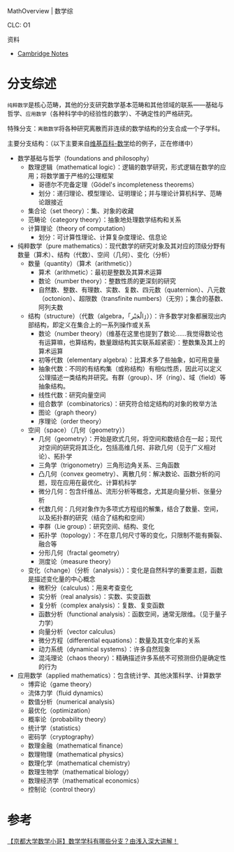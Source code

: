 MathOverview | 数学综

CLC: O1

资料

- [Cambridge Notes](https://dec41.user.srcf.net/notes/)


# 分支综述

`纯粹数学`是核心范畴，其他的分支研究数学基本范畴和其他领域的联系——基础与哲学、`应用数学`（各种科学中的经验性的数学）、不确定性的严格研究。

特殊分支：`离散数学`将各种研究离散而非连续的数学结构的分支合成一个子学科。

主要分支结构：（以下主要来自[维基百科-数学](https://en.wikipedia.org/wiki/Mathematics)给的例子，正在修缮中）

- 数学基础与哲学（foundations and philosophy）
    - 数理逻辑（mathematical logic）：逻辑的数学研究，形式逻辑在数学的应用；将数学置于严格的公理框架
        - 哥德尔不完备定理（Gödel's incompleteness theorems）
        - 划分：递归理论、模型理论、证明理论；并与理论计算机科学、范畴论跟接近
    - 集合论（set theory）：集、对象的收藏
    - 范畴论（category theory）：抽象地处理数学结构和关系
    - 计算理论（theory of computation）
        - 划分：可计算性理论、计算复杂度理论、信息论
- 纯粹数学（pure mathematics）：现代数学的研究对象及其对应的顶级分野有数量（算术）、结构（代数）、空间（几何）、变化（分析）
    - 数量（quantity）（算术（arithmetic））
        - 算术（arithmetic）：最初是整数及其算术运算
        - 数论（number theory）：整数性质的更深刻的研究
        - 自然数、整数、有理数、实数、复数、四元数（quaternion）、八元数（octonion）、超限数（transfinite numbers）（无穷）；集合的基数、阿列夫数
    - 结构（structure）（代数（algebra，「الْجَبْر‎」））：许多数学对象都展现出内部结构，即定义在集合上的一系列操作或关系
        - 数论（number theory）（维基在这里也提到了数论……我觉得数论也有运算嘛，也算结构，数量跟结构其实联系超紧密）：整数集及其上的算术运算
        - 初等代数（elementary algebra）：比算术多了些抽象，如可用变量
        - 抽象代数：不同的有结构集（或称结构）有相似性质，因此可以定义公理描述一类结构并研究。有群（group）、环（ring）、域（field）等抽象结构。
        - 线性代数：研究向量空间
        - 组合数学（combinatorics）：研究符合给定结构的对象的枚举方法
        - 图论（graph theory）
        - 序理论（order theory）
    - 空间（space）（几何（geometry））
        - 几何（geometry）：开始是欧式几何，将空间和数结合在一起；现代对空间的研究将其泛化，包括高维几何、非欧几何（见于广义相对论）、拓扑学
        - 三角学（trigonometry）三角形边角关系、三角函数
        - 凸几何（convex geometry）、离散几何：解决数论、函数分析的问题，现在应用在最优化、计算机科学
        - 微分几何：包含纤维丛、流形分析等概念，尤其是向量分析、张量分析
        - 代数几何：几何对象作为多项式方程组的解集，结合了数量、空间，以及拓扑群的研究（结合了结构和空间）
        - 李群（Lie group）：研究空间、结构、变化
        - 拓扑学（topology）：不在意几何尺寸等的变化，只限制不能有撕裂、融合等
        - 分形几何（fractal geometry）
        - 测度论（measure theory）
    - 变化（change）（分析（analysis））：变化是自然科学的重要主题，函数是描述变化量的中心概念
        - 微积分（calculus）：用来考查变化
        - 实分析（real analysis）：实数、实变函数
        - 复分析（complex analysis）：复数、复变函数
        - 函数分析（functional analysis）：函数空间，通常无限维。（见于量子力学）
        - 向量分析（vector calculus）
        - 微分方程（differential equations）：数量及其变化率的关系
        - 动力系统（dynamical systems）：许多自然现象
        - 混沌理论（chaos theory）：精确描述许多系统不可预测但仍是确定性的行为
- 应用数学（applied mathematics）：包含统计学、其他决策科学、计算数学
    - 博弈论（game theory）
    - 流体力学（fluid dynamics）
    - 数值分析（numerical analysis）
    - 最优化（optimization）
    - 概率论（probability theory）
    - 统计学（statistics）
    - 密码学（cryptography）
    - 数理金融（mathematical finance）
    - 数理物理（mathematical physics）
    - 数理化学（mathematical chemistry）
    - 数理生物学（mathematical biology）
    - 数理经济学（mathematical economics）
    - 控制论（control theory）

# 参考

[【京都大学数学小哥】数学学科有哪些分支？由浅入深大讲解！](https://www.bilibili.com/video/BV1sC4y1b7KX)
